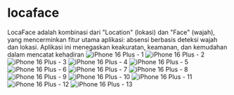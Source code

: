 # locaface

LocaFace adalah kombinasi dari "Location" (lokasi) dan "Face" (wajah), yang mencerminkan fitur utama aplikasi: absensi berbasis deteksi wajah dan lokasi. 
Aplikasi ini menegaskan keakuratan, keamanan, dan kemudahan dalam mencatat kehadiran
![iPhone 16 Plus - 1](https://github.com/user-attachments/assets/da5f456e-680a-4688-9a01-8ebd5caf90bc)
![iPhone 16 Plus - 2](https://github.com/user-attachments/assets/5f2569ec-7816-4039-8973-527db0b29015)
![iPhone 16 Plus - 3](https://github.com/user-attachments/assets/5a6b1298-21d3-4ce4-8c0f-50ca9d142390)
![iPhone 16 Plus - 4](https://github.com/user-attachments/assets/dd21d850-5eb4-4284-b03a-d33b7a3a7240)
![iPhone 16 Plus - 5](https://github.com/user-attachments/assets/0dc83249-4526-410e-b860-37c8a39a1468)
![iPhone 16 Plus - 6](https://github.com/user-attachments/assets/539e2dd2-49ec-4384-92eb-82a8293ac27d)
![iPhone 16 Plus - 7](https://github.com/user-attachments/assets/0e15c91c-56cf-442a-a87e-2b380e06694c)
![iPhone 16 Plus - 8](https://github.com/user-attachments/assets/619141ea-dfc6-46ea-bc3b-da55c242b1e3)
![iPhone 16 Plus - 9](https://github.com/user-attachments/assets/b055b639-8835-4220-9b35-8fca02a28ab1)
![iPhone 16 Plus - 10](https://github.com/user-attachments/assets/2d8a1177-a0b2-428e-a971-5517636c524d)
![iPhone 16 Plus - 11](https://github.com/user-attachments/assets/ffc16324-c82c-46db-884a-a87e2b9afb03)
![iPhone 16 Plus - 12](https://github.com/user-attachments/assets/4f1b4d30-9172-46f6-9ddf-5dd7c784d1b2)
![iPhone 16 Plus - 13](https://github.com/user-attachments/assets/052c792e-97cd-493b-b956-268a19027656)












